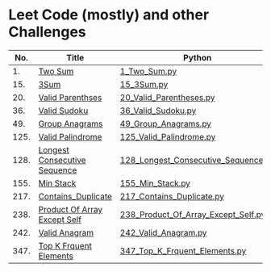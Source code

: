 # Leet Code (mostly) and other Challenges

| No. | Title   | Python | C++ |
|-----|---------|--------|-----|
| 1.  | [Two Sum](/markdown/1_Two_Sum.md) | [1_Two_Sum.py](/python/1_Two_Sum.py) | [1_Two_Sum.cpp](/c++/1_Two_Sum.cpp) |
| 15. | [3Sum](/markdown/15_3Sum.md) | [15_3Sum.py](/python/15_3Sum.py) | [15_3Sum.cpp](/c++/15_3Sum.cpp) |
| 20. | [Valid Parenthses](/markdown/20_Valid_Parentheses.md) | [20_Valid_Parentheses.py](/python/20_Valid_Parentheses.py) | [20_Valid_Parentheses.cpp](/c++/20_Valid_Paraentheses.cpp) |
| 36. | [Valid Sudoku](/markdown/36_Valid_Sudoku.md) | [36_Valid_Sudoku.py](/python/36_Valid_Sudoku.py) | [36_Valid_Sudoku.cpp](/c++/36_Valid_Sudoku.cpp) |
| 49. | [Group Anagrams](/markdown/49_Group_Anagrams.md) | [49_Group_Anagrams.py](/python/49_Group_Anagrams.py) | [49_Group_Anagrams.cpp](/c++/49_Group_Anagrams.cpp) |
| 125. | [Valid Palindrome](/markdown/125_Valid_Palindrome.md) | [125_Valid_Palindrome.py](/python/125_Valid_Palindrome.py) | [125_Valid_Palindrome.cpp](/c++/125_Valid_Palindrome.cpp) |
| 128. | [Longest Consecutive Sequence](/markdown/128_Longest_Consecutive_Sequence.md) | [128_Longest_Consecutive_Sequence.py](/python/128_Longest_Consecutive_Sequence.py) | [128_Longest_Consecutive_Sequence.cpp](/c++/128_Longest_Consecutive_Sequence.cpp) |
| 155. | [Min Stack](/markdown/155_Min_Stack.md) | [155_Min_Stack.py](/python/155_Min_Stack.py) | [155_Min_Stack.cpp](/c++/155_Min_Stack.cpp) |
| 217. | [Contains_Duplicate](/markdown/217_Contains_Duplicate.md) | [217_Contains_Duplicate.py](/python/217_Contains_Duplicate.py) | [217_Contains_Duplicate.cpp](/c++/217_Contains_Duplicate.cpp) |
| 238. | [Product Of Array Except Self](/markdown/238_Product_Of_Array_Except_Self.md) | [238_Product_Of_Array_Except_Self.py](/python/238_Product_Of_Array_Except_Self.py) | [238_Product_Of_Array_Except_Self.cpp](/c++/238_Product_Of_Array_Except_Self.cpp) |
| 242. | [Valid Anagram](/markdown/242_Valid_Anagram.md) | [242_Valid_Anagram.py](/python/242_Valid_Anagram.py) | [242_Valid_Anagram.cpp](/c++/242_Valid_Anagram.cpp) |
| 347. | [Top K Frquent Elements](/markdown/347_Top_K_Frequent_Elements.md) | [347_Top_K_Frquent_Elements.py](/python/347_Top_K_Frequent_Elements.py) | [347_Top_K_Frequent_Elements.cpp](/c++/347_Top_K_Frequent_Elements.cpp) |